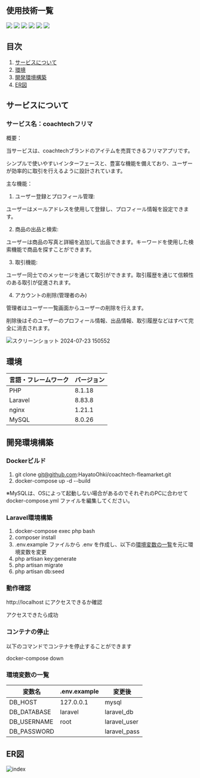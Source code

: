 <div id="top"></div>

## 使用技術一覧

<p style="display: inline">
  <!-- フロントエンドのフレームワーク一覧 -->
  
  <!-- フロントエンドの言語一覧 -->
  <img src="https://img.shields.io/badge/-Javascript-F7DF1E.svg?logo=javascript&style=plastic">
  <!-- バックエンドのフレームワーク一覧 -->
  <img src="https://img.shields.io/badge/-Laravel-E74430.svg?logo=laravel&style=plastic">
  <!-- バックエンドの言語一覧 -->
  <img src="https://img.shields.io/badge/-Php-777BB4.svg?logo=php&style=plastic">
  <!-- ミドルウェア一覧 -->
  <img src="https://img.shields.io/badge/-Nginx-269539.svg?logo=nginx&style=plastic">
  <img src="https://img.shields.io/badge/-Mysql-4479A1.svg?logo=mysql&style=plastic">
  <!-- インフラ一覧 -->
  <img src="https://img.shields.io/badge/-Docker-1488C6.svg?logo=docker&style=plastic">
</p>

## 目次

1. [サービスについて](#サービスについて)
2. [環境](#環境)
3. [開発環境構築](#開発環境構築)
4. [ER図](#ER図)

## サービスについて

<!-- プロジェクトの概要を記載 -->
### サービス名：coachtechフリマ
概要：

当サービスは、coachtechブランドのアイテムを売買できるフリマアプリです。

シンプルで使いやすいインターフェースと、豊富な機能を備えており、ユーザーが効率的に取引を行えるように設計されています。

主な機能：
1. ユーザー登録とプロフィール管理:

ユーザーはメールアドレスを使用して登録し、プロフィール情報を設定できます。

2. 商品の出品と検索:

ユーザーは商品の写真と詳細を追加して出品できます。キーワードを使用した検索機能で商品を探すことができます。

3. 取引機能:

ユーザー同士でのメッセージを通じて取引ができます。取引履歴を通じて信頼性のある取引が促進されます。

4. アカウントの削除(管理者のみ)

管理者はユーザー一覧画面からユーザーの削除を行えます。

削除後はそのユーザーのプロフィール情報、出品情報、取引履歴などはすべて完全に消去されます。


![スクリーンショット 2024-07-23 150552](https://github.com/user-attachments/assets/7fc76049-67fc-49d9-84ea-5cbd01c921ac)

## 環境

<!-- 言語、フレームワーク、ミドルウェア、インフラの一覧とバージョンを記載 -->

| 言語・フレームワーク    | バージョン  |
| --------------------- | ---------- |
| PHP                   | 8.1.18     |
| Laravel               | 8.83.8     |
| nginx                 | 1.21.1     |
| MySQL                 | 8.0.26     |

## 開発環境構築

<!-- コンテナの作成方法、パッケージのインストール方法など、開発環境構築に必要な情報を記載 -->

### Dockerビルド
1. git clone git@github.com:HayatoOhki/coachtech-fleamarket.git
2. docker-compose up -d --build

※MySQLは、OSによって起動しない場合があるのでそれぞれのPCに合わせて docker-compose.yml ファイルを編集してください。


### Laravel環境構築
1. docker-compose exec php bash
2. composer install
3. .env.example ファイルから .env を作成し、以下の[環境変数の一覧](#環境変数の一覧)を元に環境変数を変更
4. php artisan key:generate
5. php artisan migrate
6. php artisan db:seed

### 動作確認
http://localhost にアクセスできるか確認

アクセスできたら成功

### コンテナの停止

以下のコマンドでコンテナを停止することができます

docker-compose down

### 環境変数の一覧

| 変数名                  | .env.example                       | 変更後                                   |
| ---------------------- | ---------------------------------- | ---------------------------------------- |
| DB_HOST                | 127.0.0.1                          | mysql                                    |
| DB_DATABASE            | laravel                            | laravel_db                               |
| DB_USERNAME            | root                               | laravel_user                             |
| DB_PASSWORD            |                                    | laravel_pass                             |

## ER図
![index](https://github.com/user-attachments/assets/fd5cfe92-d605-44de-a458-45b1e8954f99)

